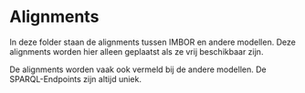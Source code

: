 # Alignments

In deze folder staan de alignments tussen IMBOR en andere modellen. Deze alignments worden hier alleen geplaatst als ze vrij beschikbaar zijn. 

De alignments worden vaak ook vermeld bij de andere modellen. De SPARQL-Endpoints zijn altijd uniek.